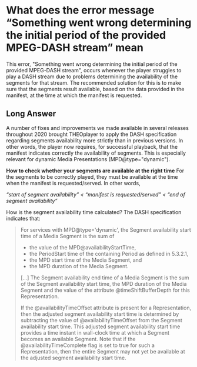 # What does the error message “Something went wrong determining the initial period of the provided MPEG-DASH stream” mean

This error, "Something went wrong determining the initial period of the provided MPEG-DASH stream", occurs whenever the player struggles to play a DASH stream due to problems determining the availability of the segments for that stream. The recommended solution for this is to make sure that the segments result available, based on the data provided in the manifest, at the time at which the manifest is requested.

## Long Answer

A number of fixes and improvements we made available in several releases throughout 2020 brought THEOplayer to apply the DASH specification regarding segments availability more strictly than in previous versions. In other words, the player now requires, for successful playback, that the manifest indicates correctly the availability of segments. This is especially relevant for dynamic Media Presentations (MPD@type="dynamic").

**How to check whether your segments are available at the right time**
For the segments to be correctly played, they must be available at the time when the manifest is requested/served. In other words,

_“start of segment availability” < “manifest is requested/served” < “end of segment availability”_

How is the segment availability time calculated? The DASH specification indicates that:

> For services with MPD@type='dynamic', the Segment availability start time of a Media Segment is the sum of
>
> - the value of the MPD@availabilityStartTime,
> - the PeriodStart time of the containing Period as defined in 5.3.2.1,
> - the MPD start time of the Media Segment, and
> - the MPD duration of the Media Segment.
>
> […]
> The Segment availability end time of a Media Segment is the sum of the Segment availability start time, the MPD duration of the Media Segment and the value of the attribute @timeShiftBufferDepth for this Representation.
>
> If the @availabilityTimeOffset attribute is present for a Representation, then the adjusted segment availability start time is determined by subtracting the value of @availabilityTimeOffset from the Segment availability start time. This adjusted segment availability start time provides a time instant in wall-clock time at which a Segment becomes an available Segment. Note that if the @availabilityTimeComplete flag is set to true for such a Representation, then the entire Segment may not yet be available at the adjusted segment availability start time.
